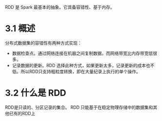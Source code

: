 RDD 是 Spark 最基本的抽象。它具备容错性、基于内存。

# 3.1 概述

分布式数据集的容错性有两种方式实现：

- 数据检查点。通过网络连接在机器之间复制数据，而网络带宽比内存带宽低很多。
- 记录数据的更新。RDD 选择此种方式，如果更新太多，记录更新的成本也不低。所以RDD只支持粗粒度转换，即在大量纪录上执行的单个操作。

# 3.2 什么是 RDD

RDD是只读的、分区记录的集合。 RDD 只能基于在稳定物理存储中的数据集和其他已有的RDD上